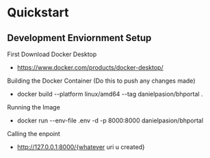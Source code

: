 # Quickstart

## Development Enviornment Setup

First Download Docker Desktop

- https://www.docker.com/products/docker-desktop/

Building the Docker Container (Do this to push any changes made)

- docker build --platform linux/amd64 --tag danielpasion/bhportal .

Running the Image

- docker run --env-file .env -d -p 8000:8000 danielpasion/bhportal

Calling the enpoint

- http://127.0.0.1:8000/{whatever uri u created}
